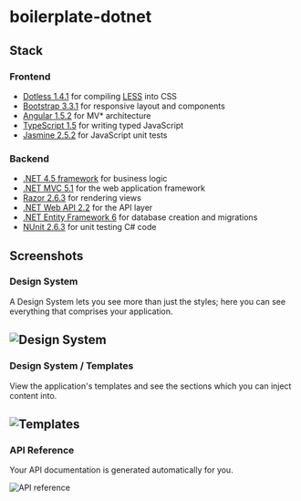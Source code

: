 # boilerplate-dotnet

## Stack

### Frontend

- [Dotless 1.4.1](http://www.dotlesscss.org/) for compiling [LESS](http://lesscss.org/) into CSS
- [Bootstrap 3.3.1](http://getbootstrap.com/css/) for responsive layout and components
- [Angular 1.5.2](https://angularjs.org/) for MV* architecture
- [TypeScript 1.5](http://www.typescriptlang.org/) for writing typed JavaScript
- [Jasmine 2.5.2](http://jasmine.github.io/2.5/introduction.html) for JavaScript unit tests

### Backend

- [.NET 4.5 framework](https://www.microsoft.com/en-gb/download/details.aspx?id=30653.NET) for business logic
- [.NET MVC 5.1](http://www.asp.net/mvc/overview/releases/mvc51-release-notes) for the web application framework
- [Razor 2.6.3](http://www.asp.net/web-pages) for rendering views
- [.NET Web API 2.2](http://www.asp.net/web-api/overview/releases/whats-new-in-aspnet-web-api-22) for the API layer
- [.NET Entity Framework 6](http://www.asp.net/mvc/overview/getting-started/getting-started-with-ef-using-mvc/migrations-and-deployment-with-the-entity-framework-in-an-asp-net-mvc-application) for database creation and migrations
- [NUnit 2.6.3](http://www.nunit.org/index.php?p=docHome&r=2.6.3) for unit testing C# code

## Screenshots

### Design System

 A Design System lets you see more than just the styles; here you can see everything that comprises your application.

## ![Design System](https://raw.githubusercontent.com/olliecaine27/boilerplate-dotnet/master/Screenshots/design%20system.png)

### Design System / Templates

View the application's templates and see the sections which you can inject content into.

## ![Templates](https://raw.githubusercontent.com/olliecaine27/boilerplate-dotnet/master/Screenshots/templates.png)

### API Reference

Your API documentation is generated automatically for you.

![API reference](https://raw.githubusercontent.com/olliecaine27/boilerplate-dotnet/master/Screenshots/api%20reference.png)